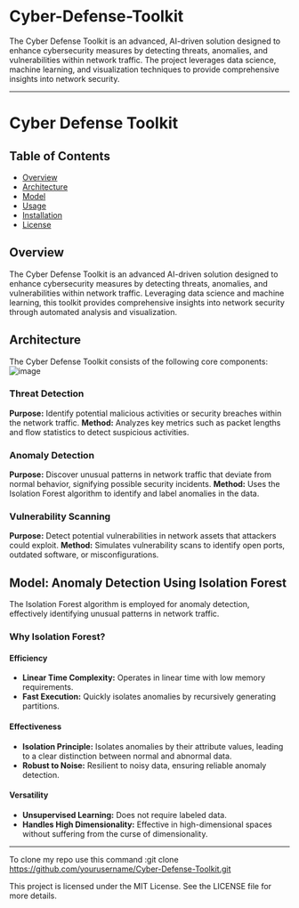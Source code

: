 # Cyber-Defense-Toolkit

The Cyber Defense Toolkit is an advanced, AI-driven solution designed to enhance cybersecurity measures by detecting threats, anomalies, and vulnerabilities within network traffic. The project leverages data science, machine learning, and visualization techniques to provide comprehensive insights into network security.
****************************************************************************************************************************************
# Cyber Defense Toolkit

## Table of Contents
- [Overview](#overview)
- [Architecture](#architecture)
- [Model](#model)
- [Usage](#usage)
- [Installation](#installation)
- [License](#license)

## Overview
The Cyber Defense Toolkit is an advanced AI-driven solution designed to enhance cybersecurity measures by detecting threats, anomalies, and vulnerabilities within network traffic. Leveraging data science and machine learning, this toolkit provides comprehensive insights into network security through automated analysis and visualization.

## Architecture
The Cyber Defense Toolkit consists of the following core components:
![image](https://github.com/user-attachments/assets/91374275-73b2-40a2-ac80-cfae55675a64)

### Threat Detection
**Purpose:** Identify potential malicious activities or security breaches within the network traffic.
**Method:** Analyzes key metrics such as packet lengths and flow statistics to detect suspicious activities.

### Anomaly Detection
**Purpose:** Discover unusual patterns in network traffic that deviate from normal behavior, signifying possible security incidents.
**Method:** Uses the Isolation Forest algorithm to identify and label anomalies in the data.

### Vulnerability Scanning
**Purpose:** Detect potential vulnerabilities in network assets that attackers could exploit.
**Method:** Simulates vulnerability scans to identify open ports, outdated software, or misconfigurations.

## Model: Anomaly Detection Using Isolation Forest

The Isolation Forest algorithm is employed for anomaly detection, effectively identifying unusual patterns in network traffic.

### Why Isolation Forest?

#### Efficiency
- **Linear Time Complexity:** Operates in linear time with low memory requirements.
- **Fast Execution:** Quickly isolates anomalies by recursively generating partitions.

#### Effectiveness
- **Isolation Principle:** Isolates anomalies by their attribute values, leading to a clear distinction between normal and abnormal data.
- **Robust to Noise:** Resilient to noisy data, ensuring reliable anomaly detection.

#### Versatility
- **Unsupervised Learning:** Does not require labeled data.
- **Handles High Dimensionality:** Effective in high-dimensional spaces without suffering from the curse of dimensionality.

*********************************************************************************************************************************************

To clone my repo use this command :git clone https://github.com/yourusername/Cyber-Defense-Toolkit.git

This project is licensed under the MIT License. See the LICENSE file for more details.


